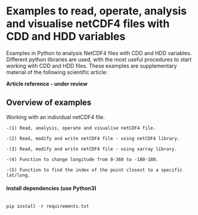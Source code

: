 # Examples to read, operate, analysis and visualise netCDF4 files with CDD and HDD variables

Examples in Python to analysis NetCDF4 files with CDD and HDD variables. 
Different python libraries are used, with the most useful procedures to start working with CDD and HDD files.
These examples are supplementary material of the following scientific article: 

  **Article reference - under review**

## Overview of examples

Working with an individual netCDF4 file. 

	-(1) Read, analysis, operate and visualise netCDF4 file. 

	-(2) Read, modify and write netCDF4 file - using netCDF4 library. 

	-(3) Read, modify and write netCDF4 file - using xarray library. 

	-(4) Function to change longitude from 0-360 to -180-180.

	-(5) Function to find the index of the point closest to a specific lat/long.


#### Install dependencies (use Python3)

```python

pip install -r requirements.txt

```


